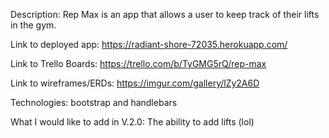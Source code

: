 Description: Rep Max is an app that allows a user to keep track of their lifts in the gym.

Link to deployed app: https://radiant-shore-72035.herokuapp.com/

Link to Trello Boards: https://trello.com/b/TyGMG5rQ/rep-max

Link to wireframes/ERDs: https://imgur.com/gallery/lZy2A6D

Technologies: bootstrap and handlebars

What I would like to add in V.2.0: The ability to add lifts (lol)



